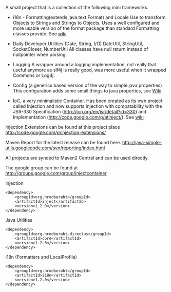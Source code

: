 A small project that is a collection of the following mini frameworks.

- i18n - Formatting(extends java.text.Format) and Locale
Use to transform Objects to Strings and Strings to Objects. Uses a well configured and more usable version of the format package than standard Formatting classes provide. See [wiki](i18n.md)

- Daily Developer Utilities (Date, String, I/O)
DateUtil, StringUtil, SocketCloser, NumberUtil
All classes have null return instead of nullpointer when parsing.

- Logging
A wrapper around a logging implementation, not really that useful anymore as slf4j is really good, was more useful when it wrapped Commons or Log4j.

- Config (a generics based version of the way to simple java properties)
This configuration adds some small things to java properties, see [Wiki](ConfigGuide.md)

- IoC, a very minimalistic Container. Has been created as its own project called Injection and now supports Injection with compatability with the JSR-330 Specification (http://jcp.org/en/jsr/detail?id=330) and Implementation (http://code.google.com/p/atinject/). See [wiki](Injection.md)

Injection Extensions can be found at this project place http://code.google.com/p/injection-extensions/

Maven Report for the latest release can be found here.
http://java-simple-utils.googlecode.com/svn/reporting/index.html

All projects are synced to Maven2 Central and can be used directly.

The google group can be found at http://groups.google.com/group/injectcontainer

Injection
```
<dependency>
    <groupId>org.hrodberaht</groupId>
    <artifactId>inject</artifactId>
    <version>1.2.0</version>
</dependency>
```
Java Utilities
```
<dependency>
    <groupId>org.hrodberaht.directus</groupId>
    <artifactId>core</artifactId>
    <version>1.2.0</version>
</dependency>
```
I18n (Formatters and LocalProfile)
```
<dependency>
    <groupId>org.hrodberaht</groupId>
    <artifactId>i18n</artifactId>
    <version>1.2.0</version>
</dependency>
```